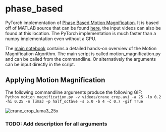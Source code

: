 # phase_based
PyTorch implementation of [Phase Based Motion Magnification](http://people.csail.mit.edu/nwadhwa/phase-video/phase-video.pdf). It is based off of MATLAB source that can be found [here](http://people.csail.mit.edu/nwadhwa/phase-video/), the input videos can also be found at this location. The PyTorch implementation is much faster than a numpy implementation even without a GPU.

The [main notebook](https://github.com/itberrios/phase_based/blob/main/motion_amplification_pytorch.ipynb) contains a detailed hands-on overview of the Motion Magnification Algorithm. The main script is called motion_magnification.py and
can be called from the commandline. Or alternatively the arguments can be input directly in the script.

## Applying Motion Magnification

The following commandline arguments produce the following GIF: <br>
``` Python motion_magnification.py -v videos/crane_crop.avi -a 25 -lo 0.2 -hi 0.25 -n luma3 -p half_octave -s 5.0 -b 4 -c 0.7 -gif True ``` 

![crane_crop_luma3_25x](https://github.com/itberrios/phase_based/assets/60835780/83cebe8d-eafa-4342-b5c1-2a9cc13ea458)

### TODO: Add description for all arguments

